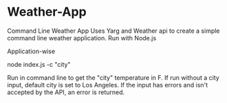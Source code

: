 # Weather-App
Command Line Weather App
Uses Yarg and Weather api to create a simple command line weather application.
Run with Node.js

Application-wise

node index.js -c "city"

Run in command line to get the "city" temperature in F. If run without a city input, default city is set to Los Angeles. If the input has errors and isn't accepted by the API, an error is returned.

